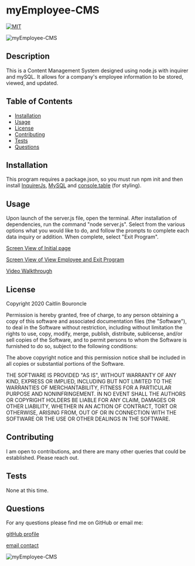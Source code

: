 
# myEmployee-CMS
[![MIT](https://img.shields.io/badge/License-MIT-yellow.svg)](https://opensource.org/licenses/MIT)

![myEmployee-CMS](https://img.shields.io/github/languages/top/caitlinbou/myEmployee-CMS)
## Description
This is a Content Management System designed using node.js with inquirer and mySQL. It allows for a company's employee information to be stored, viewed, and updated.
## Table of Contents
* [Installation](#installation)
* [Usage](#usage)
* [License](#license)
* [Contributing](#Contributing)
* [Tests](#Tests)
* [Questions](#Questions)
## Installation
This program requires a package.json, so you must run npm init and then install [InquirerJs](https://www.npmjs.com/package/inquirer/v/0.2.3), [MySQL](https://www.npmjs.com/package/mysql) and [console.table](https://www.npmjs.com/package/console.table) (for styling). 
## Usage 
Upon launch of the server.js file, open the terminal. After installation of dependencies, run the command "node server.js". Select from the various options what you would like to do, and follow the prompts to complete each data inquiry or addition. When complete, select "Exit Program".

[Screen View of Initial page](assets/initialview.png)

[Screen View of View Employee and Exit Program](assets/viewEmpandExit.png)

[Video Walkthrough](https://drive.google.com/file/d/1UEORc11bjXwhgHasDnS7vE-Bip1iZeAX/view)
## License 

Copyright 2020 Caitlin Bouroncle
        
Permission is hereby granted, free of charge, to any person obtaining a copy of this software and associated documentation files (the "Software"), to deal in the Software without restriction, including without limitation the rights to use, copy, modify, merge, publish, distribute, sublicense, and/or sell copies of the Software, and to permit persons to whom the Software is furnished to do so, subject to the following conditions:
        
The above copyright notice and this permission notice shall be included in all copies or substantial portions of the Software.
        
THE SOFTWARE IS PROVIDED "AS IS", WITHOUT WARRANTY OF ANY KIND, EXPRESS OR IMPLIED, INCLUDING BUT NOT LIMITED TO THE WARRANTIES OF MERCHANTABILITY, FITNESS FOR A PARTICULAR PURPOSE AND NONINFRINGEMENT. IN NO EVENT SHALL THE AUTHORS OR COPYRIGHT HOLDERS BE LIABLE FOR ANY CLAIM, DAMAGES OR OTHER LIABILITY, WHETHER IN AN ACTION OF CONTRACT, TORT OR OTHERWISE, ARISING FROM, OUT OF OR IN CONNECTION WITH THE SOFTWARE OR THE USE OR OTHER DEALINGS IN THE SOFTWARE.

## Contributing
I am open to contributions, and there are many other queries that could be established. Please reach out.
## Tests
None at this time.
## Questions
For any questions please find me on GitHub or email me: 

[gitHub profile](https://github.com/caitlinbou)

[email contact](mailto:caitlin.bouroncle@gmail.com)

![myEmployee-CMS](https://img.shields.io/static/v1?label=myEmployee-CMS&message=mySQLinquirer&color=brightgreen)


